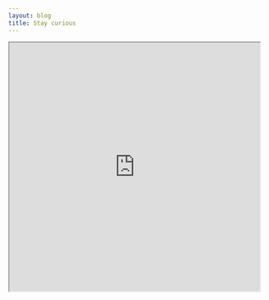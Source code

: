 ```yaml
---
layout: blog
title: Stay curious
---
```

<iframe src="https://docs.google.com/spreadsheets/d/e/2PACX-1vSO3SNRZdMWk4HHyHSLvRYe_KKjDnECUlDVF3rnilwsNAogqC7Ljy_wk7cb0oP1pqNrwtCbm1r6Ed3-/pubhtml?gid=405003830&amp;single=true&amp;widget=true&amp;headers=false" width="100%" height="500"></iframe>